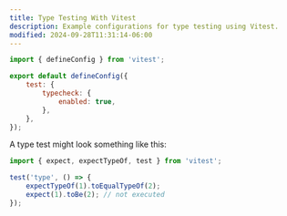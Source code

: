 ```yaml
---
title: Type Testing With Vitest
description: Example configurations for type testing using Vitest.
modified: 2024-09-28T11:31:14-06:00
---
```


```js
import { defineConfig } from 'vitest';

export default defineConfig({
	test: {
		typecheck: {
			enabled: true,
		},
	},
});
```

A type test might look something like this:

```ts
import { expect, expectTypeOf, test } from 'vitest';

test('type', () => {
	expectTypeOf(1).toEqualTypeOf(2);
	expect(1).toBe(2); // not executed
});
```

```ts
```
